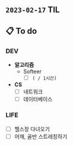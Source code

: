 ## `2023-02-17` TIL

## 📋 To do

### DEV

+ **알고리즘**
  + Softeer
    + [ ]  `( / 1시간)`

+ **CS**
  + [ ] 네트워크
  + [ ] 데이터베이스
  
### LIFE

+ [ ] 헬스장 다녀오기
+ [ ] 어깨, 골반 스트레칭하기